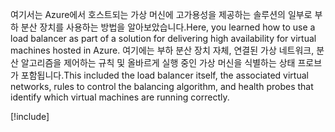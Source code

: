 <span data-ttu-id="2c132-101">여기서는 Azure에서 호스트되는 가상 머신에 고가용성을 제공하는 솔루션의 일부로 부하 분산 장치를 사용하는 방법을 알아보았습니다.</span><span class="sxs-lookup"><span data-stu-id="2c132-101">Here, you learned how to use a load balancer as part of a solution for delivering high availability for virtual machines hosted in Azure.</span></span> <span data-ttu-id="2c132-102">여기에는 부하 분산 장치 자체, 연결된 가상 네트워크, 분산 알고리즘을 제어하는 규칙 및 올바르게 실행 중인 가상 머신을 식별하는 상태 프로브가 포함됩니다.</span><span class="sxs-lookup"><span data-stu-id="2c132-102">This included the load balancer itself, the associated virtual networks, rules to control the balancing algorithm, and health probes that identify which virtual machines are running correctly.</span></span>

[!include[](../../../includes/azure-sandbox-cleanup.md)]